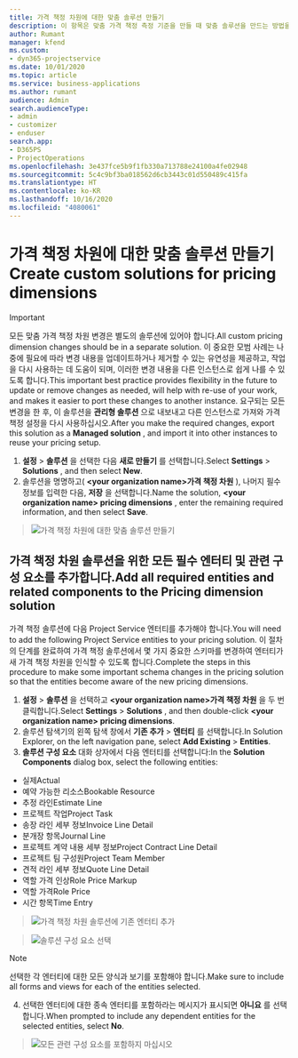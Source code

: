 ```yaml
---
title: 가격 책정 차원에 대한 맞춤 솔루션 만들기
description: 이 항목은 맞춤 가격 책정 측정 기준을 만들 때 맞춤 솔루션을 만드는 방법을 설명합니다.
author: Rumant
manager: kfend
ms.custom:
- dyn365-projectservice
ms.date: 10/01/2020
ms.topic: article
ms.service: business-applications
ms.author: rumant
audience: Admin
search.audienceType:
- admin
- customizer
- enduser
search.app:
- D365PS
- ProjectOperations
ms.openlocfilehash: 3e437fce5b9f1fb330a713788e24100a4fe02948
ms.sourcegitcommit: 5c4c9bf3ba018562d6cb3443c01d550489c415fa
ms.translationtype: HT
ms.contentlocale: ko-KR
ms.lasthandoff: 10/16/2020
ms.locfileid: "4080061"
---
```

# <a name="create-custom-solutions-for-pricing-dimensions"></a><span data-ttu-id="0a24d-103">가격 책정 차원에 대한 맞춤 솔루션 만들기</span><span class="sxs-lookup"><span data-stu-id="0a24d-103">Create custom solutions for pricing dimensions</span></span>

> [!IMPORTANT]
> <span data-ttu-id="0a24d-104">모든 맞춤 가격 책정 차원 변경은 별도의 솔루션에 있어야 합니다.</span><span class="sxs-lookup"><span data-stu-id="0a24d-104">All custom pricing dimension changes should be in a separate solution.</span></span> <span data-ttu-id="0a24d-105">이 중요한 모범 사례는 나중에 필요에 따라 변경 내용을 업데이트하거나 제거할 수 있는 유연성을 제공하고, 작업을 다시 사용하는 데 도움이 되며, 이러한 변경 내용을 다른 인스턴스로 쉽게 나를 수 있도록 합니다.</span><span class="sxs-lookup"><span data-stu-id="0a24d-105">This important best practice provides flexibility in the future to update or remove changes as needed, will help with re-use of your work, and makes it easier to port these changes to another instance.</span></span> <span data-ttu-id="0a24d-106">요구되는 모든 변경을 한 후, 이 솔루션을 **관리형 솔루션** 으로 내보내고 다른 인스턴스로 가져와 가격 책정 설정을 다시 사용하십시오.</span><span class="sxs-lookup"><span data-stu-id="0a24d-106">After you make the required changes, export this solution as a **Managed solution** , and import it into other instances to reuse your pricing setup.</span></span>

1. <span data-ttu-id="0a24d-107">**설정** > **솔루션** 을 선택한 다음 **새로 만들기** 를 선택합니다.</span><span class="sxs-lookup"><span data-stu-id="0a24d-107">Select **Settings** > **Solutions** , and then select **New**.</span></span> 
2. <span data-ttu-id="0a24d-108">솔루션을 명명하고( **\<your organization name>가격 책정 차원** ), 나머지 필수 정보를 입력한 다음, **저장** 을 선택합니다.</span><span class="sxs-lookup"><span data-stu-id="0a24d-108">Name the solution, **\<your organization name> pricing dimensions** , enter the remaining required information, and then select **Save**.</span></span>

> ![가격 책정 차원에 대한 맞춤 솔루션 만들기](media/Creation-of-custom-pricing-dimension-solution.PNG)
  
## <a name="add-all-required-entities-and-related-components-to-the-pricing-dimension-solution"></a><span data-ttu-id="0a24d-110">가격 책정 차원 솔루션을 위한 모든 필수 엔터티 및 관련 구성 요소를 추가합니다.</span><span class="sxs-lookup"><span data-stu-id="0a24d-110">Add all required entities and related components to the Pricing dimension solution</span></span>
<span data-ttu-id="0a24d-111">가격 책정 솔루션에 다음 Project Service 엔터티를 추가해야 합니다.</span><span class="sxs-lookup"><span data-stu-id="0a24d-111">You will need to add the following Project Service entities to your pricing solution.</span></span> <span data-ttu-id="0a24d-112">이 절차의 단계를 완료하여 가격 책정 솔루션에서 몇 가지 중요한 스키마를 변경하여 엔터티가 새 가격 책정 차원을 인식할 수 있도록 합니다.</span><span class="sxs-lookup"><span data-stu-id="0a24d-112">Complete the steps in this procedure to make some important schema changes in the pricing solution so that the entities become aware of the new pricing dimensions.</span></span>

1. <span data-ttu-id="0a24d-113">**설정** > **솔루션** 을 선택하고 **\<your organization name>가격 책정 차원** 을 두 번 클릭합니다.</span><span class="sxs-lookup"><span data-stu-id="0a24d-113">Select **Settings** > **Solutions** , and then double-click **\<your organization name> pricing dimensions**.</span></span> 
2. <span data-ttu-id="0a24d-114">솔루션 탐색기의 왼쪽 탐색 창에서 **기존 추가** > **엔터티** 를 선택합니다.</span><span class="sxs-lookup"><span data-stu-id="0a24d-114">In Solution Explorer, on the left navigation pane, select **Add Existing** > **Entities**.</span></span>
3. <span data-ttu-id="0a24d-115">**솔루션 구성 요소** 대화 상자에서 다음 엔터티를 선택합니다:</span><span class="sxs-lookup"><span data-stu-id="0a24d-115">In the **Solution Components** dialog box, select the following entities:</span></span>

- <span data-ttu-id="0a24d-116">실제</span><span class="sxs-lookup"><span data-stu-id="0a24d-116">Actual</span></span>
- <span data-ttu-id="0a24d-117">예약 가능한 리소스</span><span class="sxs-lookup"><span data-stu-id="0a24d-117">Bookable Resource</span></span>
- <span data-ttu-id="0a24d-118">추정 라인</span><span class="sxs-lookup"><span data-stu-id="0a24d-118">Estimate Line</span></span>
- <span data-ttu-id="0a24d-119">프로젝트 작업</span><span class="sxs-lookup"><span data-stu-id="0a24d-119">Project Task</span></span>
- <span data-ttu-id="0a24d-120">송장 라인 세부 정보</span><span class="sxs-lookup"><span data-stu-id="0a24d-120">Invoice Line Detail</span></span>
- <span data-ttu-id="0a24d-121">분개장 항목</span><span class="sxs-lookup"><span data-stu-id="0a24d-121">Journal Line</span></span>
- <span data-ttu-id="0a24d-122">프로젝트 계약 내용 세부 정보</span><span class="sxs-lookup"><span data-stu-id="0a24d-122">Project Contract Line Detail</span></span>
- <span data-ttu-id="0a24d-123">프로젝트 팀 구성원</span><span class="sxs-lookup"><span data-stu-id="0a24d-123">Project Team Member</span></span>
- <span data-ttu-id="0a24d-124">견적 라인 세부 정보</span><span class="sxs-lookup"><span data-stu-id="0a24d-124">Quote Line Detail</span></span>
- <span data-ttu-id="0a24d-125">역할 가격 인상</span><span class="sxs-lookup"><span data-stu-id="0a24d-125">Role Price Markup</span></span>
- <span data-ttu-id="0a24d-126">역할 가격</span><span class="sxs-lookup"><span data-stu-id="0a24d-126">Role Price</span></span> 
- <span data-ttu-id="0a24d-127">시간 항목</span><span class="sxs-lookup"><span data-stu-id="0a24d-127">Time Entry</span></span> 

> ![가격 책정 차원 솔루션에 기존 엔터티 추가](media/Existing-entities-to-PD-solution.png)

> ![솔루션 구성 요소 선택](media/Dimension-Components.png)

> [!NOTE]
> <span data-ttu-id="0a24d-130">선택한 각 엔터티에 대한 모든 양식과 보기를 포함해야 합니다.</span><span class="sxs-lookup"><span data-stu-id="0a24d-130">Make sure to include all forms and views for each of the entities selected.</span></span>

4. <span data-ttu-id="0a24d-131">선택한 엔터티에 대한 종속 엔터티를 포함하라는 메시지가 표시되면 **아니요** 를 선택합니다.</span><span class="sxs-lookup"><span data-stu-id="0a24d-131">When prompted to include any dependent entities for the selected entities, select **No**.</span></span>

> ![모든 관련 구성 요소를 포함하지 마십시오](media/Do-not-include-required.png)


